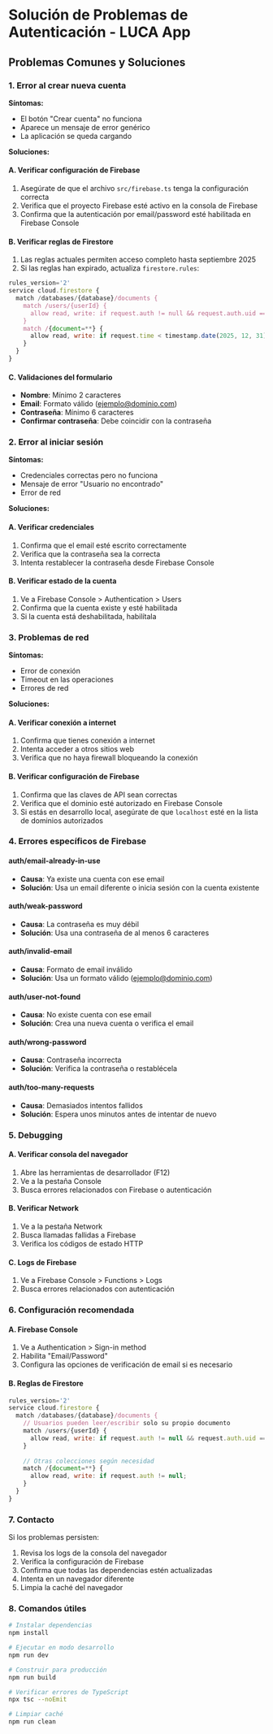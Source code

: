 # Solución de Problemas de Autenticación - LUCA App

## Problemas Comunes y Soluciones

### 1. Error al crear nueva cuenta

**Síntomas:**
- El botón "Crear cuenta" no funciona
- Aparece un mensaje de error genérico
- La aplicación se queda cargando

**Soluciones:**

#### A. Verificar configuración de Firebase
1. Asegúrate de que el archivo `src/firebase.ts` tenga la configuración correcta
2. Verifica que el proyecto Firebase esté activo en la consola de Firebase
3. Confirma que la autenticación por email/password esté habilitada en Firebase Console

#### B. Verificar reglas de Firestore
1. Las reglas actuales permiten acceso completo hasta septiembre 2025
2. Si las reglas han expirado, actualiza `firestore.rules`:

```javascript
rules_version='2'
service cloud.firestore {
  match /databases/{database}/documents {
    match /users/{userId} {
      allow read, write: if request.auth != null && request.auth.uid == userId;
    }
    match /{document=**} {
      allow read, write: if request.time < timestamp.date(2025, 12, 31);
    }
  }
}
```

#### C. Validaciones del formulario
- **Nombre**: Mínimo 2 caracteres
- **Email**: Formato válido (ejemplo@dominio.com)
- **Contraseña**: Mínimo 6 caracteres
- **Confirmar contraseña**: Debe coincidir con la contraseña

### 2. Error al iniciar sesión

**Síntomas:**
- Credenciales correctas pero no funciona
- Mensaje de error "Usuario no encontrado"
- Error de red

**Soluciones:**

#### A. Verificar credenciales
1. Confirma que el email esté escrito correctamente
2. Verifica que la contraseña sea la correcta
3. Intenta restablecer la contraseña desde Firebase Console

#### B. Verificar estado de la cuenta
1. Ve a Firebase Console > Authentication > Users
2. Confirma que la cuenta existe y esté habilitada
3. Si la cuenta está deshabilitada, habilítala

### 3. Problemas de red

**Síntomas:**
- Error de conexión
- Timeout en las operaciones
- Errores de red

**Soluciones:**

#### A. Verificar conexión a internet
1. Confirma que tienes conexión a internet
2. Intenta acceder a otros sitios web
3. Verifica que no haya firewall bloqueando la conexión

#### B. Verificar configuración de Firebase
1. Confirma que las claves de API sean correctas
2. Verifica que el dominio esté autorizado en Firebase Console
3. Si estás en desarrollo local, asegúrate de que `localhost` esté en la lista de dominios autorizados

### 4. Errores específicos de Firebase

#### auth/email-already-in-use
- **Causa**: Ya existe una cuenta con ese email
- **Solución**: Usa un email diferente o inicia sesión con la cuenta existente

#### auth/weak-password
- **Causa**: La contraseña es muy débil
- **Solución**: Usa una contraseña de al menos 6 caracteres

#### auth/invalid-email
- **Causa**: Formato de email inválido
- **Solución**: Usa un formato válido (ejemplo@dominio.com)

#### auth/user-not-found
- **Causa**: No existe cuenta con ese email
- **Solución**: Crea una nueva cuenta o verifica el email

#### auth/wrong-password
- **Causa**: Contraseña incorrecta
- **Solución**: Verifica la contraseña o restablécela

#### auth/too-many-requests
- **Causa**: Demasiados intentos fallidos
- **Solución**: Espera unos minutos antes de intentar de nuevo

### 5. Debugging

#### A. Verificar consola del navegador
1. Abre las herramientas de desarrollador (F12)
2. Ve a la pestaña Console
3. Busca errores relacionados con Firebase o autenticación

#### B. Verificar Network
1. Ve a la pestaña Network
2. Busca llamadas fallidas a Firebase
3. Verifica los códigos de estado HTTP

#### C. Logs de Firebase
1. Ve a Firebase Console > Functions > Logs
2. Busca errores relacionados con autenticación

### 6. Configuración recomendada

#### A. Firebase Console
1. Ve a Authentication > Sign-in method
2. Habilita "Email/Password"
3. Configura las opciones de verificación de email si es necesario

#### B. Reglas de Firestore
```javascript
rules_version='2'
service cloud.firestore {
  match /databases/{database}/documents {
    // Usuarios pueden leer/escribir solo su propio documento
    match /users/{userId} {
      allow read, write: if request.auth != null && request.auth.uid == userId;
    }
    
    // Otras colecciones según necesidad
    match /{document=**} {
      allow read, write: if request.auth != null;
    }
  }
}
```

### 7. Contacto

Si los problemas persisten:
1. Revisa los logs de la consola del navegador
2. Verifica la configuración de Firebase
3. Confirma que todas las dependencias estén actualizadas
4. Intenta en un navegador diferente
5. Limpia la caché del navegador

### 8. Comandos útiles

```bash
# Instalar dependencias
npm install

# Ejecutar en modo desarrollo
npm run dev

# Construir para producción
npm run build

# Verificar errores de TypeScript
npx tsc --noEmit

# Limpiar caché
npm run clean
```

